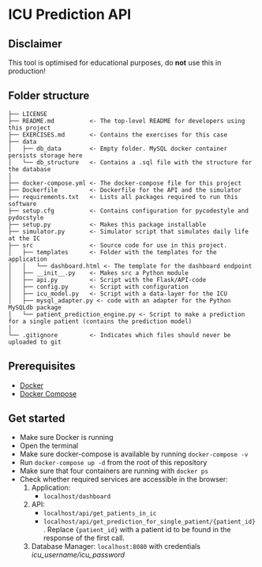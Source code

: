 # ICU Prediction API

## Disclaimer
This tool is optimised for educational purposes, do **not** use this in production!

## Folder structure
```
├── LICENSE
├── README.md          <- The top-level README for developers using this project
├── EXERCISES.md       <- Contains the exercises for this case
├── data
│   ├── db_data        <- Empty folder. MySQL docker container persists storage here
│   └── db_structure   <- Contains a .sql file with the structure for the database
│
├── docker-compose.yml <- The docker-compose file for this project
├── Dockerfile         <- Dockerfile for the API and the simulator
├── requirements.txt   <- Lists all packages required to run this software
├── setup.cfg          <- Contains configuration for pycodestyle and pydocstyle
├── setup.py           <- Makes this package installable
├── simulator.py       <- Simulator script that simulates daily life at the IC
├── src                <- Source code for use in this project.
│   ├── templates      <- Folder with the templates for the application
│   │   └── dashboard.html <- The template for the dashboard endpoint  
│   ├── __init__.py    <- Makes src a Python module
│   ├── api.py         <- Script with the Flask/API-code
│   ├── config.py      <- Script with configuration
│   ├── icu_model.py   <- Script with a data-layer for the ICU
│   ├── mysql_adapter.py <- code with an adapter for the Python MySQLdb package
│   └── patient_prediction_engine.py <- Script to make a prediction for a single patient (contains the prediction model)
│
└── .gitignore         <- Indicates which files should never be uploaded to git
```

## Prerequisites
- [Docker](https://docs.docker.com/install/)
- [Docker Compose](https://docs.docker.com/compose/install/)

## Get started
- Make sure Docker is running
- Open the terminal
- Make sure docker-compose is available by running `docker-compose -v`
- Run `docker-compose up -d` from the root of this repository
- Make sure that four containers are running with `docker ps`
- Check whether required services are accessible in the browser:
  1. Application:
     - `localhost/dashboard`
  2. API:
     - `localhost/api/get_patients_in_ic`
     - `localhost/api/get_prediction_for_single_patient/{patient_id}`. Replace `{patient_id}` with a patient id to be found in the response of the first call.
  3. Database Manager: ```localhost:8080``` with credentials *icu_username/icu_password*
